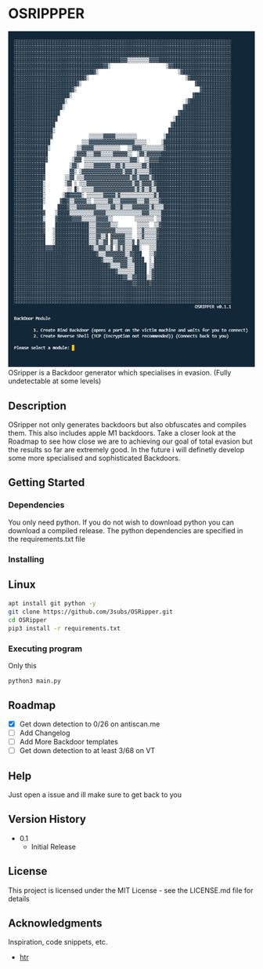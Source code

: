 # OSRIPPPER
![Screenshot](screenshot.png)
OSripper is a Backdoor generator which specialises in evasion. (Fully undetectable at some levels) 

## Description

OSripper not only generates backdoors but also obfuscates and compiles them. This also includes apple M1 backdoors. Take a closer look at the Roadmap to see how close we are to achieving our goal of total evasion but the results so far are extremely good. In the future i will definetly develop some more specialised and sophisticated Backdoors.

## Getting Started

### Dependencies

You only need python. If you do not wish to download python you can download a compiled release.
The python dependencies are specified in the requirements.txt file

### Installing
## Linux
```bash
apt install git python -y
git clone https://github.com/3subs/OSRipper.git
cd OSRipper
pip3 install -r requirements.txt
```

### Executing program
Only this
```
python3 main.py
```
<!-- ROADMAP -->
## Roadmap
- [x] Get down detection to 0/26 on antiscan.me
- [ ] Add Changelog
- [ ] Add More Backdoor templates
- [ ] Get down detection to at least 3/68 on VT

## Help

Just open a issue and ill make sure to get back to you

## Version History


* 0.1
    * Initial Release

## License

This project is licensed under the MIT License - see the LICENSE.md file for details

## Acknowledgments

Inspiration, code snippets, etc.
* [htr](https://github.com/htr-tech/PyObfuscate)







